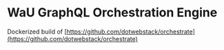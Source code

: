 # WaU GraphQL Orchestration Engine

Dockerized build of [https://github.com/dotwebstack/orchestrate](https://github.com/dotwebstack/orchestrate)
